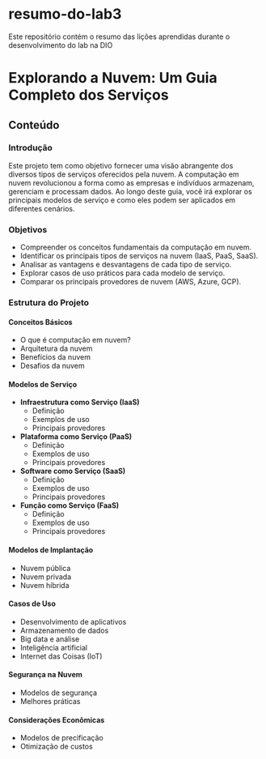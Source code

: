 # resumo-do-lab3
Este repositório contém o resumo das lições aprendidas durante o desenvolvimento do lab na DIO
# Explorando a Nuvem: Um Guia Completo dos Serviços

## Conteúdo

### Introdução
Este projeto tem como objetivo fornecer uma visão abrangente dos diversos tipos de serviços oferecidos pela nuvem. A computação em nuvem revolucionou a forma como as empresas e indivíduos armazenam, gerenciam e processam dados. Ao longo deste guia, você irá explorar os principais modelos de serviço e como eles podem ser aplicados em diferentes cenários.

### Objetivos
* Compreender os conceitos fundamentais da computação em nuvem.
* Identificar os principais tipos de serviços na nuvem (IaaS, PaaS, SaaS).
* Analisar as vantagens e desvantagens de cada tipo de serviço.
* Explorar casos de uso práticos para cada modelo de serviço.
* Comparar os principais provedores de nuvem (AWS, Azure, GCP).

### Estrutura do Projeto
#### Conceitos Básicos
* O que é computação em nuvem?
* Arquitetura da nuvem
* Benefícios da nuvem
* Desafios da nuvem

#### Modelos de Serviço
* **Infraestrutura como Serviço (IaaS)**
  * Definição
  * Exemplos de uso
  * Principais provedores
* **Plataforma como Serviço (PaaS)**
  * Definição
  * Exemplos de uso
  * Principais provedores
* **Software como Serviço (SaaS)**
  * Definição
  * Exemplos de uso
  * Principais provedores
* **Função como Serviço (FaaS)**
  * Definição
  * Exemplos de uso
  * Principais provedores

#### Modelos de Implantação
* Nuvem pública
* Nuvem privada
* Nuvem híbrida

#### Casos de Uso
* Desenvolvimento de aplicativos
* Armazenamento de dados
* Big data e análise
* Inteligência artificial
* Internet das Coisas (IoT)

#### Segurança na Nuvem
* Modelos de segurança
* Melhores práticas

#### Considerações Econômicas
* Modelos de precificação
* Otimização de custos
